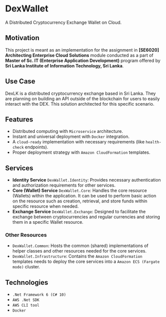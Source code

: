 # DexWallet
A Distributed Cryptocurrency Exchange Wallet on Cloud.

## Motivation
This project is meant as an implementation for the assignment in **[SE6020] Architecting Enterprise Cloud Solutions** module conducted as a
part of **Master of Sc. IT (Enterprise Application Development)** program offered by **Sri Lanka Institute of
Information Technology, Sri Lanka**.

## Use Case
DexLK is a distributed cryptocurrency exchange based in Sri Lanka. They are planning on building an API outside of the blockchain for users to easily interact with the DEX. This solution architected for this specific scenario.

## Features
- Distributed computing with `Microservice` architecture.
- Instant and universal deployment with `Docker` integration.
- A `cloud-ready` implementation with necessary requirements (like `health-check` endpoints).
- Proper deployment strategy with `Amazon CloudFormation` templates.

## Services
- **Identity Service** `DexWallet.Identity`: Provides necessary authentication and authorization requirements for other services.
- **Core (Wallet) Service** `DexWallet.Core`: Handles the core resource (Wallets) within the application. It can be used to perform basic action on the resource such as creation, retrieval, and store funds within specific resource when needed.
- **Exchange Service** `DexWallet.Exchange`: Designed to facilitate the exchange between cryptocurrencies and regular currencies and storing them in a specific Wallet resource.

### Other Resources
- `DexWallet.Common`: Hosts the common (shared) implementations of helper classes and other resources needed for the core services.
- `DexWallet.Infrastructure`: Contains the `Amazon CloudFormation` templates needs to deploy the core services into a `Amazon ECS (Fargate mode)` cluster.

## Technologies
- `.Net Framework 6 (C# 10)`
- `AWS .Net SDK`
- `AWS CLI tool`
- `Docker`

